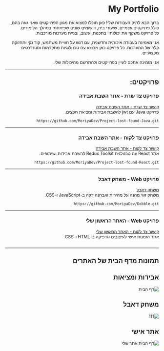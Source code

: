 <div style="direction: rtl; text-align: right;">

# My Portfolio
ברוך הבא לתיק העבודות שלי! כאן תוכלו למצוא את מגוון הפרויקטים שאני גאה בהם, כולל פרויקטים עצמיים, שיעורי בית, ויישומים שונים שפיתחתי במהלך הלימודים.  
כל פרויקט משקף את יכולותיי בתכנות, עיצוב, ובניית מערכות מורכבות.

אני מאמינה בעבודה איכותית וחדשנית, עם דגש על חוויית משתמש, קוד נקי ותחזוקה קלה של המערכות. כל פרויקט כאן מבוצע עם טכנולוגיות מתקדמות וסטנדרטים מקצועיים.

אני מזמינה אתכם לעיין בפרויקטים ולהתרשם מהיכולות שלי.

---

## פרויקטים:

### פרויקט צד שרת - אתר השבת אבידה  
[קישור צד שרת - אתר השבת אבידה](https://github.com/MoriyaDev/Project-lost-found-Java.git)  
פרויקט Java עם jwt  להשבת אבידות ומציאת חפצים.  
```
https://github.com/MoriyaDev/Project-lost-found-Java.git
```

---

### פרויקט צד לקוח - אתר השבת אבידה
[קישור צד לקוח - אתר השבת אבידה](https://github.com/MoriyaDev/Project-lost-found-React.git)  
אתר React עם טכנולגית Redux Toolkit להשבת אבידות ושיתופים.  
```
https://github.com/MoriyaDev/Project-lost-found-React.git
```


---
### **פרויקט Web - משחק דאבל**  
[משחק דאבל](https://github.com/MoriyaDev/Dobble.git)  
משחק זוגי מהנה על מהירות ואבחנה דקה ב-JavaScript ו-CSS.  
```
https://github.com/MoriyaDev/Dobble.git
```

---

### **פרויקט Web - האתר הראשון שלי**  
[קישור צד לקוח - האתר הראשון שלי](#)  
אתר הזמנות אישי לעיצובים וגרפיקה ב-HTML ו-CSS.  
```

```

---
## תמונות מדף הבית של האתרים

**אבידות ומציאות**
---
![דף הבית](https://github.com/user-attachments/assets/bc5e4981-585f-4a64-bf5c-d4de7582cc26)

**משחק דאבל**
---
![111](https://github.com/user-attachments/assets/021b3596-54f8-419d-a65a-33e49cdcbdad)

**אתר אישי**
---
![דף הבית אתר שלי](https://github.com/user-attachments/assets/d15f36d2-f02d-4219-86fd-c1aece6b5504)





</div>
